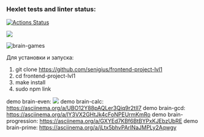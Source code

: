 ### Hexlet tests and linter status:
[![Actions Status](https://github.com/senigius/frontend-project-lvl1/workflows/hexlet-check/badge.svg)](https://github.com/senigius/frontend-project-lvl1/actions)

<a href="https://codeclimate.com/github/codeclimate/codeclimate/maintainability"><img src="https://api.codeclimate.com/v1/badges/a99a88d28ad37a79dbf6/maintainability" /></a>

![brain-games](https://github.com/senigius/frontend-project-lvl1/actions/workflows/github-actions-demo.yml/badge.svg)

Для установки и запуска:
1) git clone https://github.com/senigius/frontend-project-lvl1
2) cd frontend-project-lvl1
3) make install
4) sudo npm link

demo brain-even:
<a href="https://asciinema.org/a/tdvESu8Lz03zLlaBNU1wkqdc5" target="_blank"><img src="https://asciinema.org/a/tdvESu8Lz03zLlaBNU1wkqdc5.svg" /></a>
demo brain-calc:
https://asciinema.org/a/UBO12Y88pAQLer3Qiq9r2tII7
demo brain-gcd:
https://asciinema.org/a/lY3VX2GHtJk4cFoNPEUrmKmRo
demo brain-progression:
https://asciinema.org/a/GXYEd7KBf6BtBYPxKJEbzUbRE
demo brain-prime:
https://asciinema.org/a/jLtx5bhvPArINaJMPLy2Aqwgy